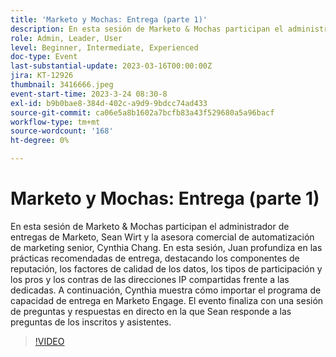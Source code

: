```yaml
---
title: 'Marketo y Mochas: Entrega (parte 1)'
description: En esta sesión de Marketo & Mochas participan el administrador de entregas de Marketo, Sean Wirt y la asesora comercial de automatización de marketing senior, Cynthia Chang. En esta sesión, Juan profundiza en las prácticas recomendadas de entrega, destacando los componentes de reputación, los factores de calidad de los datos, los tipos de participación y los pros y los contras de las direcciones IP compartidas frente a las dedicadas. A continuación, Cynthia muestra cómo importar el programa de capacidad de entrega en Marketo Engage. El evento finaliza con una sesión de preguntas y respuestas en directo en la que Sean responde a las preguntas de los inscritos y asistentes.
role: Admin, Leader, User
level: Beginner, Intermediate, Experienced
doc-type: Event
last-substantial-update: 2023-03-16T00:00:00Z
jira: KT-12926
thumbnail: 3416666.jpeg
event-start-time: 2023-3-24 08:30-8
exl-id: b9b0bae8-384d-402c-a9d9-9bdcc74ad433
source-git-commit: ca06e5a8b1602a7bcfb83a43f529680a5a96bacf
workflow-type: tm+mt
source-wordcount: '168'
ht-degree: 0%

---
```


# Marketo y Mochas: Entrega (parte 1)

En esta sesión de Marketo &amp; Mochas participan el administrador de entregas de Marketo, Sean Wirt y la asesora comercial de automatización de marketing senior, Cynthia Chang. En esta sesión, Juan profundiza en las prácticas recomendadas de entrega, destacando los componentes de reputación, los factores de calidad de los datos, los tipos de participación y los pros y los contras de las direcciones IP compartidas frente a las dedicadas. A continuación, Cynthia muestra cómo importar el programa de capacidad de entrega en Marketo Engage. El evento finaliza con una sesión de preguntas y respuestas en directo en la que Sean responde a las preguntas de los inscritos y asistentes.

>[!VIDEO](https://video.tv.adobe.com/v/3416666/?quality=12&learn=on)
